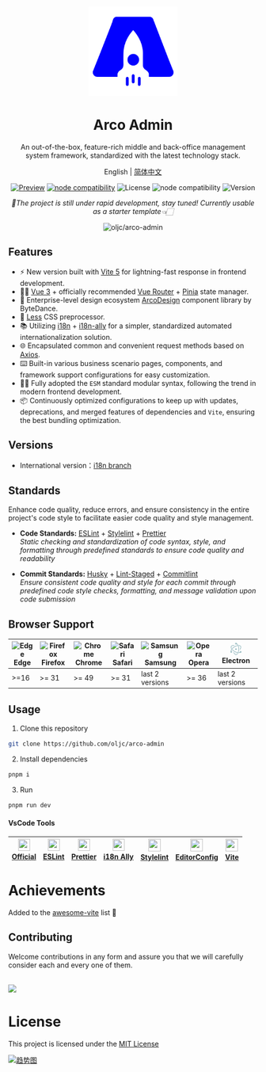 <div align="center">

<a href="https://github.com/oljc/arco-admin">
  <img width="180" src="./docs/logo.svg" alt="Arco admin logo">
</a>

<h1>Arco Admin</h1>
<p>An out-of-the-box, feature-rich middle and back-office management system framework, standardized with the latest technology stack.</p>

English | [简体中文](./README.md)

[![Preview](https://img.shields.io/badge/%E9%A2%84%E8%A7%88%E5%9C%B0%E5%9D%80-8A2BE2?color=%2314C9C9)](https://arco-admin.cn)
<a href="https://nodejs.org/en/about/previous-releases" target="_blank"><img src="https://img.shields.io/node/v/vite.svg" alt="node compatibility"></a>
<img alt="License" src="https://img.shields.io/github/license/oljc/arco-admin">
<img src="https://img.shields.io/github/last-commit/oljc/arco-admin.svg" alt="node compatibility">
<img alt="Version" src="https://img.shields.io/github/package-json/v/oljc/arco-admin/main">

*📌The project is still under rapid development, stay tuned! Currently usable as a starter template👈🏻*

<picture>
  <source media="(prefers-color-scheme: dark)" srcset="https://next.ossinsight.io/widgets/official/compose-last-28-days-stats/thumbnail.png?repo_id=725470717&image_size=auto&color_scheme=dark" width="655" height="auto">
  <img alt="oljc/arco-admin" src="https://next.ossinsight.io/widgets/official/compose-last-28-days-stats/thumbnail.png?repo_id=725470717&image_size=auto&color_scheme=light" width="655" height="auto">
</picture>

</div>

## Features
+ ⚡️ New version built with [Vite 5](https://vitejs.dev) for lightning-fast response in frontend development.
+ 👍🏻 [Vue 3](https://vuejs.org) + officially recommended [Vue Router](https://router.vuejs.org) + [Pinia](https://pinia.vuejs.org) state manager.
+ 🔩 Enterprise-level design ecosystem [ArcoDesign](https://arco.design/) component library by ByteDance.
+ 🎨 [Less](http://lesscss.org/) CSS preprocessor.
+ 📚 Utilizing [i18n](https://github.com/intlify/vue-i18n-next/tree/master/packages/vue-i18n#readme) + [i18n-ally](https://github.com/lokalise/i18n-ally) for a simpler, standardized automated internationalization solution.
+ 🌐 Encapsulated common and convenient request methods based on [Axios](https://axios-http.com).
+ ⌨️ Built-in various business scenario pages, components, and framework support configurations for easy customization.
+ 🧚🏻 Fully adopted the `ESM` standard modular syntax, following the trend in modern frontend development.
+ 📦 Continuously optimized configurations to keep up with updates, deprecations, and merged features of dependencies and `Vite`, ensuring the best bundling optimization.

## Versions
- International version：[i18n branch](https://github.com/oljc/arco-admin/tree/i18n)

## Standards
Enhance code quality, reduce errors, and ensure consistency in the entire project's code style to facilitate easier code quality and style management.

+ **Code Standards:**  [ESLint](https://eslint.org/) + [Stylelint](https://stylelint.io) + [Prettier](https://prettier.io)<br/>
    *Static checking and standardization of code syntax, style, and formatting through predefined standards to ensure code quality and readability*

+ **Commit Standards:**  [Husky](https://typicode.github.io/husky/#/) + [Lint-Staged](https://github.com/okonet/lint-staged) + [Commitlint](https://commitlint.js.org)<br/>
  *Ensure consistent code quality and style for each commit through predefined code style checks, formatting, and message validation upon code submission*

## Browser Support

| <img src="https://raw.githubusercontent.com/alrra/browser-logos/master/src/edge/edge_48x48.png" alt="Edge" width="24px" height="24px" /><br/>Edge | <img src="https://raw.githubusercontent.com/alrra/browser-logos/master/src/firefox/firefox_48x48.png" alt="Firefox" width="24px" height="24px" /><br/>Firefox | <img src="https://raw.githubusercontent.com/alrra/browser-logos/master/src/chrome/chrome_48x48.png" alt="Chrome" width="24px" height="24px" /><br/>Chrome | <img src="https://raw.githubusercontent.com/alrra/browser-logos/master/src/safari/safari_48x48.png" alt="Safari" width="24px" height="24px" /><br/>Safari | <img src="https://raw.githubusercontent.com/alrra/browser-logos/master/src/samsung-internet/samsung-internet_48x48.png" alt="Samsung" width="24px" height="24px" /><br/>Samsung | <img src="https://raw.githubusercontent.com/alrra/browser-logos/master/src/opera/opera_48x48.png" alt="Opera" width="24px" height="24px" /><br/>Opera | <img src="https://raw.githubusercontent.com/alrra/browser-logos/master/src/electron/electron_48x48.png" alt="Electron" width="24px" height="24px" /><br/>Electron |
| --------- | --------- | --------- | --------- | --------- | --------- | --------- |
| >=16| >= 31 | >= 49| >= 31| last 2 versions| >= 36 | last 2 versions

## Usage
1. Clone this repository
```bash
git clone https://github.com/oljc/arco-admin
```
2. Install dependencies
```bash
pnpm i
```
3. Run
```bash
pnpm run dev
```

#### VsCode Tools

| [<img src="https://vue.gallerycdn.vsassets.io/extensions/vue/volar/1.8.24/1701250883040/Microsoft.VisualStudio.Services.Icons.Default" width="24px" height="24px" /><br>Official](https://marketplace.visualstudio.com/items?itemName=Vue.volar) | [<img src="https://dbaeumer.gallerycdn.vsassets.io/extensions/dbaeumer/vscode-eslint/2.4.2/1687441427519/Microsoft.VisualStudio.Services.Icons.Default" width="24px" height="24px" /><br>ESLint](https://marketplace.visualstudio.com/items?itemName=dbaeumer.vscode-eslint) |[<img src="https://esbenp.gallerycdn.vsassets.io/extensions/esbenp/prettier-vscode/10.1.0/1690819498575/Microsoft.VisualStudio.Services.Icons.Default" width="24px" height="24px" /><br>Prettier](https://marketplace.visualstudio.com/items?itemName=esbenp.prettier-vscode) |[<img src="https://lokalise.gallerycdn.vsassets.io/extensions/lokalise/i18n-ally/2.12.0/1695476646920/Microsoft.VisualStudio.Services.Icons.Default" width="24px" height="24px" /><br>i18n Ally](https://marketplace.visualstudio.com/items?itemName=Lokalise.i18n-ally) |[<img src="https://stylelint.gallerycdn.vsassets.io/extensions/stylelint/vscode-stylelint/1.3.0/1698920117910/Microsoft.VisualStudio.Services.Icons.Default" width="25px" height="25px" /><br>Stylelint](https://marketplace.visualstudio.com/items?itemName=stylelint.vscode-stylelint)|[<img src="https://editorconfig.gallerycdn.vsassets.io/extensions/editorconfig/editorconfig/0.16.4/1607315835386/Microsoft.VisualStudio.Services.Icons.Default" width="25px" height="25px" /><br>EditorConfig](https://marketplace.visualstudio.com/items?itemName=EditorConfig.EditorConfig)|[<img src="https://antfu.gallerycdn.vsassets.io/extensions/antfu/vite/0.2.5/1622972526798/Microsoft.VisualStudio.Services.Icons.Default" width="25px" height="25px" /><br>Vite](https://marketplace.visualstudio.com/items?itemName=antfu.vite)|
| --- | --- | --- | ---| --- | --- | --- |

# Achievements
Added to the [awesome-vite](https://github.com/vitejs/awesome-vite#vue-3) list 🎉

## Contributing

Welcome contributions in any form and assure you that we will carefully consider each and every one of them.<br/><br/>

<a href="https://github.com/oljc/arco-admin/graphs/contributors"><img src="https://contrib.rocks/image?repo=oljc/arco-admin" />
</a><br/>

# License
This project is licensed under the [MIT License](./LICENSE)

[![趋势图](https://starchart.cc/oljc/arco-admin.svg)](https://starchart.cc/oljc/arco-admin)